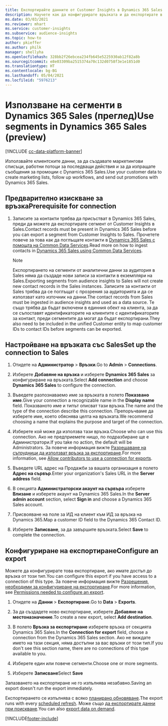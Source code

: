 ```yaml
---
title: Експортирайте данните от Customer Insights в Dynamics 365 Sales
description: Научете как да конфигурирате връзката и да експортирате в Dynamics 365 Sales.
ms.date: 03/03/2021
ms.reviewer: mhart
ms.service: customer-insights
ms.subservice: audience-insights
ms.topic: how-to
author: pkieffer
ms.author: philk
manager: shellyha
ms.openlocfilehash: 328bb2f26ebcea234fb645e5225930ab12f82a8b
ms.sourcegitcommit: e8e03309ba2515374a70c132d0758f3e1e1851d0
ms.translationtype: HT
ms.contentlocale: bg-BG
ms.lasthandoff: 05/04/2021
ms.locfileid: "5976213"
---
```

# <a name="use-segments-in-dynamics-365-sales-preview"></a><span data-ttu-id="b28ce-103">Използване на сегменти в Dynamics 365 Sales (преглед)</span><span class="sxs-lookup"><span data-stu-id="b28ce-103">Use segments in Dynamics 365 Sales (preview)</span></span>

[!INCLUDE [cc-data-platform-banner](../includes/cc-data-platform-banner.md)]

<span data-ttu-id="b28ce-104">Използвайте клиентските данни, за да създавате маркетингови списъци, работни потоци за последващи действия и за да изпращате съобщения за промоции с Dynamics 365 Sales.</span><span class="sxs-lookup"><span data-stu-id="b28ce-104">Use your customer data to create marketing lists, follow up workflows, and send out promotions with Dynamics 365 Sales.</span></span>

## <a name="prerequisite-for-connection"></a><span data-ttu-id="b28ce-105">Предварително изискване за връзка</span><span class="sxs-lookup"><span data-stu-id="b28ce-105">Prerequisite for connection</span></span>

1. <span data-ttu-id="b28ce-106">Записите за контакти трябва да присъстват в Dynamics 365 Sales, преди да можете да експортирате сегмент от Customer Insights в Sales.</span><span class="sxs-lookup"><span data-stu-id="b28ce-106">Contact records must be present in Dynamics 365 Sales before you can export a segment from Customer Insights to Sales.</span></span> <span data-ttu-id="b28ce-107">Прочетете повече за това как да поглъщате контакти в [Dynamics 365 Sales с помощта на Common Data Services](connect-power-query.md).</span><span class="sxs-lookup"><span data-stu-id="b28ce-107">Read more on how to ingest contacts in [Dynamics 365 Sales using Common Data Services](connect-power-query.md).</span></span>

   > [!NOTE]
   > <span data-ttu-id="b28ce-108">Експортирането на сегменти от аналитични данни за аудитория в Sales няма да създаде нови записи за контакти в екземпляри на Sales.</span><span class="sxs-lookup"><span data-stu-id="b28ce-108">Exporting segments from audience insights to Sales will not create new contact records in the Sales instances.</span></span> <span data-ttu-id="b28ce-109">Записите за контакти от Sales трябва да се поглъщат с прозрения за аудиторията и да се използват като източник на данни.</span><span class="sxs-lookup"><span data-stu-id="b28ce-109">The contact records from Sales must be ingested in audience insights and used as a data source.</span></span> <span data-ttu-id="b28ce-110">Те също трябва да бъдат включени в единния обект на клиента, за да се съпоставят идентификаторите на клиентите с идентификаторите за контакт, преди сегментите да могат да бъдат експортирани.</span><span class="sxs-lookup"><span data-stu-id="b28ce-110">They also need to be included in the unified Customer entity to map customer IDs to contact IDs before segments can be exported.</span></span>

## <a name="set-up-the-connection-to-sales"></a><span data-ttu-id="b28ce-111">Настройване на връзката със Sales</span><span class="sxs-lookup"><span data-stu-id="b28ce-111">Set up the connection to Sales</span></span>

1. <span data-ttu-id="b28ce-112">Отидете на **Администратор** > **Връзки**.</span><span class="sxs-lookup"><span data-stu-id="b28ce-112">Go to **Admin** > **Connections**.</span></span>

1. <span data-ttu-id="b28ce-113">Изберете **Добавяне на връзка** и изберете **Dynamics 365 Sales** за конфигуриране на връзката.</span><span class="sxs-lookup"><span data-stu-id="b28ce-113">Select **Add connection** and choose **Dynamics 365 Sales** to configure the connection.</span></span>

1. <span data-ttu-id="b28ce-114">Въведете разпознаваемо име за връзката в полето **Показвано име**.</span><span class="sxs-lookup"><span data-stu-id="b28ce-114">Give your connection a recognizable name in the **Display name** field.</span></span> <span data-ttu-id="b28ce-115">Показваното име и типът описват тази връзка.</span><span class="sxs-lookup"><span data-stu-id="b28ce-115">The name and the type of the connection describe this connection.</span></span> <span data-ttu-id="b28ce-116">Препоръчваме да изберете име, което обяснява целта на връзката.</span><span class="sxs-lookup"><span data-stu-id="b28ce-116">We recommend choosing a name that explains the purpose and target of the connection.</span></span>

1. <span data-ttu-id="b28ce-117">Изберете кой може да използва тази връзка.</span><span class="sxs-lookup"><span data-stu-id="b28ce-117">Choose who can use this connection.</span></span> <span data-ttu-id="b28ce-118">Ако не предприемете нищо, по подразбиране ще е Администратори.</span><span class="sxs-lookup"><span data-stu-id="b28ce-118">If you take no action, the default will be Administrators.</span></span> <span data-ttu-id="b28ce-119">За повече информация вижте [Разрешаване на сътрудници да използват връзка за експортиране](connections.md#allow-contributors-to-use-a-connection-for-exports).</span><span class="sxs-lookup"><span data-stu-id="b28ce-119">For more information, see [Allow contributors to use a connection for exports](connections.md#allow-contributors-to-use-a-connection-for-exports).</span></span>

1. <span data-ttu-id="b28ce-120">Въведете URL адрес на Продажби за вашата организация в полето **Адрес на сървър**.</span><span class="sxs-lookup"><span data-stu-id="b28ce-120">Enter your organization's Sales URL in the **Server address** field.</span></span>

1. <span data-ttu-id="b28ce-121">В секцията **Администраторски акаунт на сървъра** изберете **Влизане** и изберете акаунт на Dynamics 365 Sales.</span><span class="sxs-lookup"><span data-stu-id="b28ce-121">In the **Server admin account** section, select **Sign in** and choose a Dynamics 365 Sales account.</span></span>

1. <span data-ttu-id="b28ce-122">Присвояване на поле за ИД на клиент към ИД за връзка на Dynamics 365.</span><span class="sxs-lookup"><span data-stu-id="b28ce-122">Map a customer ID field to the Dynamics 365 Contact ID.</span></span>

1. <span data-ttu-id="b28ce-123">Изберете **Записване**, за да завършите връзката.</span><span class="sxs-lookup"><span data-stu-id="b28ce-123">Select **Save** to complete the connection.</span></span> 

## <a name="configure-an-export"></a><span data-ttu-id="b28ce-124">Конфигуриране на експортиране</span><span class="sxs-lookup"><span data-stu-id="b28ce-124">Configure an export</span></span>

<span data-ttu-id="b28ce-125">Можете да конфигурирате това експортиране, ако имате достъп до връзка от този тип.</span><span class="sxs-lookup"><span data-stu-id="b28ce-125">You can configure this export if you have access to a connection of this type.</span></span> <span data-ttu-id="b28ce-126">За повече информация вижте [Разрешения, необходими за конфигуриране на експортиране](export-destinations.md#set-up-a-new-export).</span><span class="sxs-lookup"><span data-stu-id="b28ce-126">For more information, see [Permissions needed to configure an export](export-destinations.md#set-up-a-new-export).</span></span>

1. <span data-ttu-id="b28ce-127">Отидете на **Данни** > **Експортиране**.</span><span class="sxs-lookup"><span data-stu-id="b28ce-127">Go to **Data** > **Exports**.</span></span>

1. <span data-ttu-id="b28ce-128">За да създадете ново експортиране, изберете **Добавяне на местоназначение**.</span><span class="sxs-lookup"><span data-stu-id="b28ce-128">To create a new export, select **Add destination**.</span></span>

1. <span data-ttu-id="b28ce-129">В полето **Връзка за експортиране** изберете връзка от секцията Dynamics 365 Sales.</span><span class="sxs-lookup"><span data-stu-id="b28ce-129">In the **Connection for export** field, choose a connection from the Dynamics 365 Sales section.</span></span> <span data-ttu-id="b28ce-130">Ако не виждате името на тази секция, няма достъпни за вас връзки от този тип.</span><span class="sxs-lookup"><span data-stu-id="b28ce-130">If you don't see this section name, there are no connections of this type available to you.</span></span>

1. <span data-ttu-id="b28ce-131">Изберете един или повече сегменти.</span><span class="sxs-lookup"><span data-stu-id="b28ce-131">Choose one or more segments.</span></span>

1. <span data-ttu-id="b28ce-132">Изберете **Записване**</span><span class="sxs-lookup"><span data-stu-id="b28ce-132">Select **Save**</span></span>

<span data-ttu-id="b28ce-133">Запазването на експортиране не го изпълнява незабавно.</span><span class="sxs-lookup"><span data-stu-id="b28ce-133">Saving an export doesn't run the export immediately.</span></span>

<span data-ttu-id="b28ce-134">Експортирането се изпълнява с всяко [планирано обновяване](system.md#schedule-tab).</span><span class="sxs-lookup"><span data-stu-id="b28ce-134">The export runs with every [scheduled refresh](system.md#schedule-tab).</span></span> <span data-ttu-id="b28ce-135">Може също [да експортирате данни при поискване](export-destinations.md#run-exports-on-demand).</span><span class="sxs-lookup"><span data-stu-id="b28ce-135">You can also [export data on demand](export-destinations.md#run-exports-on-demand).</span></span> 

[!INCLUDE[footer-include](../includes/footer-banner.md)]
